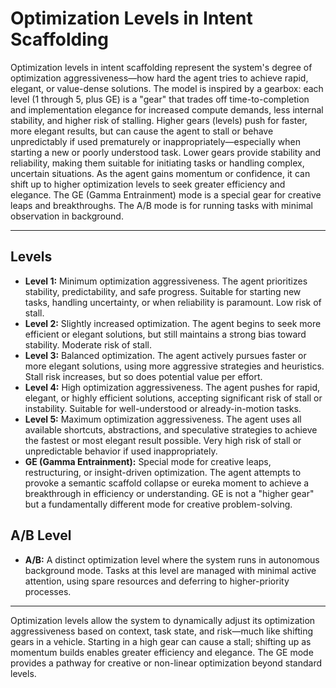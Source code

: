 # Optimization Levels in Intent Scaffolding

Optimization levels in intent scaffolding represent the system's degree of optimization aggressiveness—how hard the agent tries to achieve rapid, elegant, or value-dense solutions. The model is inspired by a gearbox: each level (1 through 5, plus GE) is a "gear" that trades off time-to-completion and implementation elegance for increased compute demands, less internal stability, and higher risk of stalling. Higher gears (levels) push for faster, more elegant results, but can cause the agent to stall or behave unpredictably if used prematurely or inappropriately—especially when starting a new or poorly understood task. Lower gears provide stability and reliability, making them suitable for initiating tasks or handling complex, uncertain situations. As the agent gains momentum or confidence, it can shift up to higher optimization levels to seek greater efficiency and elegance. The GE (Gamma Entrainment) mode is a special gear for creative leaps and breakthroughs. The A/B mode is for running tasks with minimal observation in background.

---


## Levels
- **Level 1:** Minimum optimization aggressiveness. The agent prioritizes stability, predictability, and safe progress. Suitable for starting new tasks, handling uncertainty, or when reliability is paramount. Low risk of stall.
- **Level 2:** Slightly increased optimization. The agent begins to seek more efficient or elegant solutions, but still maintains a strong bias toward stability. Moderate risk of stall.
- **Level 3:** Balanced optimization. The agent actively pursues faster or more elegant solutions, using more aggressive strategies and heuristics. Stall risk increases, but so does potential value per effort.
- **Level 4:** High optimization aggressiveness. The agent pushes for rapid, elegant, or highly efficient solutions, accepting significant risk of stall or instability. Suitable for well-understood or already-in-motion tasks.
- **Level 5:** Maximum optimization aggressiveness. The agent uses all available shortcuts, abstractions, and speculative strategies to achieve the fastest or most elegant result possible. Very high risk of stall or unpredictable behavior if used inappropriately.
- **GE (Gamma Entrainment):** Special mode for creative leaps, restructuring, or insight-driven optimization. The agent attempts to provoke a semantic scaffold collapse or eureka moment to achieve a breakthrough in efficiency or understanding. GE is not a "higher gear" but a fundamentally different mode for creative problem-solving.



## A/B Level
- **A/B:** A distinct optimization level where the system runs in autonomous background mode. Tasks at this level are managed with minimal active attention, using spare resources and deferring to higher-priority processes. 

---

Optimization levels allow the system to dynamically adjust its optimization aggressiveness based on context, task state, and risk—much like shifting gears in a vehicle. Starting in a high gear can cause a stall; shifting up as momentum builds enables greater efficiency and elegance. The GE mode provides a pathway for creative or non-linear optimization beyond standard levels.
